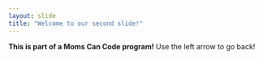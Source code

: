 ```yaml
---
layout: slide
title: "Welcome to our second slide!"
---
```

**This is part of a Moms Can Code program!**
Use the left arrow to go back!
